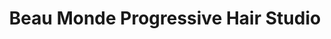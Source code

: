 ---
title: "Beau Monde Progressive Hair Studio"
url: /gloversville/beau-monde-progressive-hair-studio/
shop: hairdresser
---
